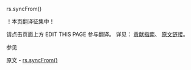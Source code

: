  rs.syncFrom()

 ！本页翻译征集中！

请点击页面上方 EDIT THIS PAGE 参与翻译。
详见：
[贡献指南]( https://github.com/JinMuInfo/MongoDB-Manual-zh/blob/master/CONTRIBUTING.md )、
[原文链接](  https://docs.mongodb.com/manual/reference/method/rs.syncFrom/  )。

 参见

原文 - [rs.syncFrom()]( https://docs.mongodb.com/manual/reference/method/rs.syncFrom/ )

